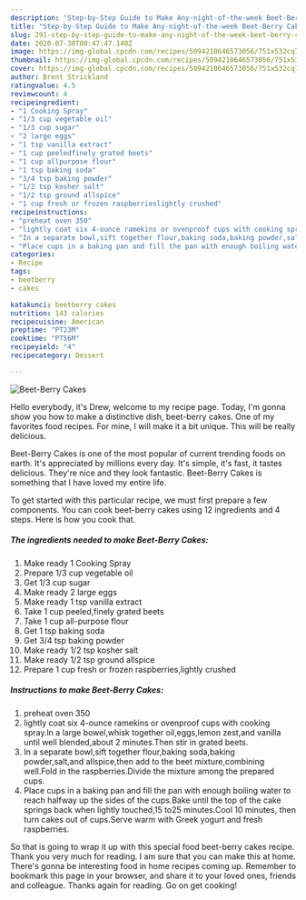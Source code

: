 ```yaml
---
description: "Step-by-Step Guide to Make Any-night-of-the-week Beet-Berry Cakes"
title: "Step-by-Step Guide to Make Any-night-of-the-week Beet-Berry Cakes"
slug: 291-step-by-step-guide-to-make-any-night-of-the-week-beet-berry-cakes
date: 2020-07-30T00:47:47.140Z
image: https://img-global.cpcdn.com/recipes/5094210646573056/751x532cq70/beet-berry-cakes-recipe-main-photo.jpg
thumbnail: https://img-global.cpcdn.com/recipes/5094210646573056/751x532cq70/beet-berry-cakes-recipe-main-photo.jpg
cover: https://img-global.cpcdn.com/recipes/5094210646573056/751x532cq70/beet-berry-cakes-recipe-main-photo.jpg
author: Brent Strickland
ratingvalue: 4.5
reviewcount: 4
recipeingredient:
- "1 Cooking Spray"
- "1/3 cup vegetable oil"
- "1/3 cup sugar"
- "2 large eggs"
- "1 tsp vanilla extract"
- "1 cup peeledfinely grated beets"
- "1 cup allpurpose flour"
- "1 tsp baking soda"
- "3/4 tsp baking powder"
- "1/2 tsp kosher salt"
- "1/2 tsp ground allspice"
- "1 cup fresh or frozen raspberrieslightly crushed"
recipeinstructions:
- "preheat oven 350"
- "lightly coat six 4-ounce ramekins or ovenproof cups with cooking spray.ln a large bowel,whisk together oil,eggs,lemon zest,and vanilla until well blended,about 2 minutes.Then stir in grated beets."
- "In a separate bowl,sift together flour,baking soda,baking powder,salt,and allspice,then add to the beet mixture,combining well.Fold in the raspberries.Divide the mixture among the prepared cups."
- "Place cups in a baking pan and fill the pan with enough boiling water to reach halfway up the sides of the cups.Bake until the top of the cake springs back when lightly touched,15 to25 minutes.Cool 10 minutes, then turn cakes out of cups.Serve warm with Greek yogurt and fresh raspberries."
categories:
- Recipe
tags:
- beetberry
- cakes

katakunci: beetberry cakes 
nutrition: 143 calories
recipecuisine: American
preptime: "PT23M"
cooktime: "PT56M"
recipeyield: "4"
recipecategory: Dessert

---
```



![Beet-Berry Cakes](https://img-global.cpcdn.com/recipes/5094210646573056/751x532cq70/beet-berry-cakes-recipe-main-photo.jpg)

Hello everybody, it's Drew, welcome to my recipe page. Today, I'm gonna show you how to make a distinctive dish, beet-berry cakes. One of my favorites food recipes. For mine, I will make it a bit unique. This will be really delicious.

Beet-Berry Cakes is one of the most popular of current trending foods on earth. It's appreciated by millions every day. It's simple, it's fast, it tastes delicious. They're nice and they look fantastic. Beet-Berry Cakes is something that I have loved my entire life.




To get started with this particular recipe, we must first prepare a few components. You can cook beet-berry cakes using 12 ingredients and 4 steps. Here is how you cook that.

<!--inarticleads1-->

##### The ingredients needed to make Beet-Berry Cakes:

1. Make ready 1 Cooking Spray
1. Prepare 1/3 cup vegetable oil
1. Get 1/3 cup sugar
1. Make ready 2 large eggs
1. Make ready 1 tsp vanilla extract
1. Take 1 cup peeled,finely grated beets
1. Take 1 cup all-purpose flour
1. Get 1 tsp baking soda
1. Get 3/4 tsp baking powder
1. Make ready 1/2 tsp kosher salt
1. Make ready 1/2 tsp ground allspice
1. Prepare 1 cup fresh or frozen raspberries,lightly crushed




<!--inarticleads2-->

##### Instructions to make Beet-Berry Cakes:

1. preheat oven 350
1. lightly coat six 4-ounce ramekins or ovenproof cups with cooking spray.ln a large bowel,whisk together oil,eggs,lemon zest,and vanilla until well blended,about 2 minutes.Then stir in grated beets.
1. In a separate bowl,sift together flour,baking soda,baking powder,salt,and allspice,then add to the beet mixture,combining well.Fold in the raspberries.Divide the mixture among the prepared cups.
1. Place cups in a baking pan and fill the pan with enough boiling water to reach halfway up the sides of the cups.Bake until the top of the cake springs back when lightly touched,15 to25 minutes.Cool 10 minutes, then turn cakes out of cups.Serve warm with Greek yogurt and fresh raspberries.




So that is going to wrap it up with this special food beet-berry cakes recipe. Thank you very much for reading. I am sure that you can make this at home. There's gonna be interesting food in home recipes coming up. Remember to bookmark this page in your browser, and share it to your loved ones, friends and colleague. Thanks again for reading. Go on get cooking!
